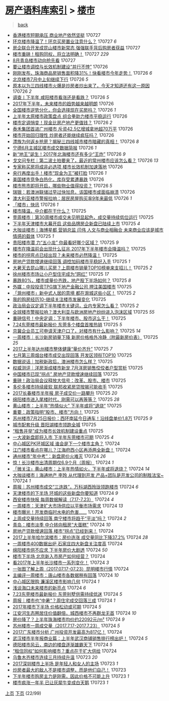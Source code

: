 [房产语料库索引](../../README.md)  > [楼市](楼市.md)
====
> [back](../README.md)

- [香港楼市短期承压 商业地产依然坚挺](http://jkwz.applinzi.com/ittc/6994890867431965712.html#%E9%A6%99%E6%B8%AF%E6%A5%BC%E5%B8%82%E7%9F%AD%E6%9C%9F%E6%89%BF%E5%8E%8B+%E5%95%86%E4%B8%9A%E5%9C%B0%E4%BA%A7%E4%BE%9D%E7%84%B6%E5%9D%9A%E6%8C%BA) 170727  
- [环京楼市降温了！环京买房置业注意什么？](http://jkwz.applinzi.com/ittc/6994869425319445520.html#%E7%8E%AF%E4%BA%AC%E6%A5%BC%E5%B8%82%E9%99%8D%E6%B8%A9%E4%BA%86%EF%BC%81%E7%8E%AF%E4%BA%AC%E4%B9%B0%E6%88%BF%E7%BD%AE%E4%B8%9A%E6%B3%A8%E6%84%8F%E4%BB%80%E4%B9%88%EF%BC%9F) 170727 *6* 
- [房企联合开发成昆山楼市新常态 强强联手背后购房者获益](http://jkwz.applinzi.com/ittc/6994869894062277649.html#%E6%88%BF%E4%BC%81%E8%81%94%E5%90%88%E5%BC%80%E5%8F%91%E6%88%90%E6%98%86%E5%B1%B1%E6%A5%BC%E5%B8%82%E6%96%B0%E5%B8%B8%E6%80%81+%E5%BC%BA%E5%BC%BA%E8%81%94%E6%89%8B%E8%83%8C%E5%90%8E%E8%B4%AD%E6%88%BF%E8%80%85%E8%8E%B7%E7%9B%8A) 170727  
- [楼市重磅！租购同权，将立法明确！](http://jkwz.applinzi.com/ittc/6994766858467935248.html#%E6%A5%BC%E5%B8%82%E9%87%8D%E7%A3%85%EF%BC%81%E7%A7%9F%E8%B4%AD%E5%90%8C%E6%9D%83%EF%BC%8C%E5%B0%86%E7%AB%8B%E6%B3%95%E6%98%8E%E7%A1%AE%EF%BC%81) 170727 *229* 
- [8月青岛楼市动向抢先看](http://jkwz.applinzi.com/ittc/6994761527796958225.html#8%E6%9C%88%E9%9D%92%E5%B2%9B%E6%A5%BC%E5%B8%82%E5%8A%A8%E5%90%91%E6%8A%A2%E5%85%88%E7%9C%8B) 170727  
- [要让楼市调控与长效机制建设“并行不悖”](http://jkwz.applinzi.com/ittc/6994742365422879761.html#%E8%A6%81%E8%AE%A9%E6%A5%BC%E5%B8%82%E8%B0%83%E6%8E%A7%E4%B8%8E%E9%95%BF%E6%95%88%E6%9C%BA%E5%88%B6%E5%BB%BA%E8%AE%BE%E2%80%9C%E5%B9%B6%E8%A1%8C%E4%B8%8D%E6%82%96%E2%80%9D) 170726  
- [刚刚发布，珠海商品房销售面积降31%！快看楼市今年走势！](http://jkwz.applinzi.com/ittc/6994670498880160785.html#%E5%88%9A%E5%88%9A%E5%8F%91%E5%B8%83%EF%BC%8C%E7%8F%A0%E6%B5%B7%E5%95%86%E5%93%81%E6%88%BF%E9%94%80%E5%94%AE%E9%9D%A2%E7%A7%AF%E9%99%8D31%25%EF%BC%81%E5%BF%AB%E7%9C%8B%E6%A5%BC%E5%B8%82%E4%BB%8A%E5%B9%B4%E8%B5%B0%E5%8A%BF%EF%BC%81) 170726 *6* 
- [北京楼市7月中上旬继续下行](http://jkwz.applinzi.com/ittc/6994662310227215377.html#%E5%8C%97%E4%BA%AC%E6%A5%BC%E5%B8%827%E6%9C%88%E4%B8%AD%E4%B8%8A%E6%97%AC%E7%BB%A7%E7%BB%AD%E4%B8%8B%E8%A1%8C) 170726 *5* 
- [原本以为三四线楼市火爆是炒房者炒出来了，今天才知道还有这一原因](http://jkwz.applinzi.com/ittc/6994656476596274192.html#%E5%8E%9F%E6%9C%AC%E4%BB%A5%E4%B8%BA%E4%B8%89%E5%9B%9B%E7%BA%BF%E6%A5%BC%E5%B8%82%E7%81%AB%E7%88%86%E6%98%AF%E7%82%92%E6%88%BF%E8%80%85%E7%82%92%E5%87%BA%E6%9D%A5%E4%BA%86%EF%BC%8C%E4%BB%8A%E5%A4%A9%E6%89%8D%E7%9F%A5%E9%81%93%E8%BF%98%E6%9C%89%E8%BF%99%E4%B8%80%E5%8E%9F%E5%9B%A0) 170726 *2* 
- [调查丨下半年 咸阳楼市看涨还是看跌？](http://jkwz.applinzi.com/ittc/6994650036011795473.html#%E8%B0%83%E6%9F%A5%E4%B8%A8%E4%B8%8B%E5%8D%8A%E5%B9%B4+%E5%92%B8%E9%98%B3%E6%A5%BC%E5%B8%82%E7%9C%8B%E6%B6%A8%E8%BF%98%E6%98%AF%E7%9C%8B%E8%B7%8C%EF%BC%9F) 170726 *5* 
- [2017年下半年，未来楼市的趋势越来越明朗](http://jkwz.applinzi.com/ittc/6994638142978917392.html#2017%E5%B9%B4%E4%B8%8B%E5%8D%8A%E5%B9%B4%EF%BC%8C%E6%9C%AA%E6%9D%A5%E6%A5%BC%E5%B8%82%E7%9A%84%E8%B6%8B%E5%8A%BF%E8%B6%8A%E6%9D%A5%E8%B6%8A%E6%98%8E%E6%9C%97) 170726  
- [全国楼市逆势分化，你会选择现在买房吗？](http://jkwz.applinzi.com/ittc/6994620100081353745.html#%E5%85%A8%E5%9B%BD%E6%A5%BC%E5%B8%82%E9%80%86%E5%8A%BF%E5%88%86%E5%8C%96%EF%BC%8C%E4%BD%A0%E4%BC%9A%E9%80%89%E6%8B%A9%E7%8E%B0%E5%9C%A8%E4%B9%B0%E6%88%BF%E5%90%97%EF%BC%9F) 170726 *1* 
- [上半年太原楼市政策盘点 组合拳助力楼市平稳运行](http://jkwz.applinzi.com/ittc/6994607826591548432.html#%E4%B8%8A%E5%8D%8A%E5%B9%B4%E5%A4%AA%E5%8E%9F%E6%A5%BC%E5%B8%82%E6%94%BF%E7%AD%96%E7%9B%98%E7%82%B9+%E7%BB%84%E5%90%88%E6%8B%B3%E5%8A%A9%E5%8A%9B%E6%A5%BC%E5%B8%82%E5%B9%B3%E7%A8%B3%E8%BF%90%E8%A1%8C) 170726  
- [楼市定调悄变！现金比房产地产更值钱？](http://jkwz.applinzi.com/ittc/6994593341994697744.html#%E6%A5%BC%E5%B8%82%E5%AE%9A%E8%B0%83%E6%82%84%E5%8F%98%EF%BC%81%E7%8E%B0%E9%87%91%E6%AF%94%E6%88%BF%E4%BA%A7%E5%9C%B0%E4%BA%A7%E6%9B%B4%E5%80%BC%E9%92%B1%EF%BC%9F) 170726 *2* 
- [泰禾集团首进广州楼市 斥资42.5亿增城拿地超70万平](http://jkwz.applinzi.com/ittc/6994576599763387408.html#%E6%B3%B0%E7%A6%BE%E9%9B%86%E5%9B%A2%E9%A6%96%E8%BF%9B%E5%B9%BF%E5%B7%9E%E6%A5%BC%E5%B8%82+%E6%96%A5%E8%B5%8442.5%E4%BA%BF%E5%A2%9E%E5%9F%8E%E6%8B%BF%E5%9C%B0%E8%B6%8570%E4%B8%87%E5%B9%B3) 170726  
- [楼市开始回归理性 炒房者还能继续疯狂吗？](http://jkwz.applinzi.com/ittc/6994576530066637841.html#%E6%A5%BC%E5%B8%82%E5%BC%80%E5%A7%8B%E5%9B%9E%E5%BD%92%E7%90%86%E6%80%A7+%E7%82%92%E6%88%BF%E8%80%85%E8%BF%98%E8%83%BD%E7%BB%A7%E7%BB%AD%E7%96%AF%E7%8B%82%E5%90%97%EF%BC%9F) 170726  
- [漂族为何返乡抢房？揭秘三四线城市楼市暗藏的真相！](http://jkwz.applinzi.com/ittc/6994565833383478289.html#%E6%BC%82%E6%97%8F%E4%B8%BA%E4%BD%95%E8%BF%94%E4%B9%A1%E6%8A%A2%E6%88%BF%EF%BC%9F%E6%8F%AD%E7%A7%98%E4%B8%89%E5%9B%9B%E7%BA%BF%E5%9F%8E%E5%B8%82%E6%A5%BC%E5%B8%82%E6%9A%97%E8%97%8F%E7%9A%84%E7%9C%9F%E7%9B%B8%EF%BC%81) 170726 *8* 
- [宁德6月主城区楼市成交数据简报](http://jkwz.applinzi.com/ittc/6994560277784560656.html#%E5%AE%81%E5%BE%B76%E6%9C%88%E4%B8%BB%E5%9F%8E%E5%8C%BA%E6%A5%BC%E5%B8%82%E6%88%90%E4%BA%A4%E6%95%B0%E6%8D%AE%E7%AE%80%E6%8A%A5) 170726 *1* 
- [新“地王”诞生！2017年北海楼市还有多少“王炸”](http://jkwz.applinzi.com/ittc/6994555269370348560.html#%E6%96%B0%E2%80%9C%E5%9C%B0%E7%8E%8B%E2%80%9D%E8%AF%9E%E7%94%9F%EF%BC%812017%E5%B9%B4%E5%8C%97%E6%B5%B7%E6%A5%BC%E5%B8%82%E8%BF%98%E6%9C%89%E5%A4%9A%E5%B0%91%E2%80%9C%E7%8E%8B%E7%82%B8%E2%80%9D) 170726 *9* 
- [戈文问专栏｜第二波土拍要来了，最近的常州楼市应该怎么看？](http://jkwz.applinzi.com/ittc/6994547878356583440.html#%E6%88%88%E6%96%87%E9%97%AE%E4%B8%93%E6%A0%8F%EF%BD%9C%E7%AC%AC%E4%BA%8C%E6%B3%A2%E5%9C%9F%E6%8B%8D%E8%A6%81%E6%9D%A5%E4%BA%86%EF%BC%8C%E6%9C%80%E8%BF%91%E7%9A%84%E5%B8%B8%E5%B7%9E%E6%A5%BC%E5%B8%82%E5%BA%94%E8%AF%A5%E6%80%8E%E4%B9%88%E7%9C%8B%EF%BC%9F) 170726 *13* 
- [专家称买房将成非必选项 楼市长效机制加速落地](http://jkwz.applinzi.com/ittc/6994544740081861648.html#%E4%B8%93%E5%AE%B6%E7%A7%B0%E4%B9%B0%E6%88%BF%E5%B0%86%E6%88%90%E9%9D%9E%E5%BF%85%E9%80%89%E9%A1%B9+%E6%A5%BC%E5%B8%82%E9%95%BF%E6%95%88%E6%9C%BA%E5%88%B6%E5%8A%A0%E9%80%9F%E8%90%BD%E5%9C%B0) 170726  
- [央行再度出手！楼市“现金为王”被打脸](http://jkwz.applinzi.com/ittc/6994540033938572304.html#%E5%A4%AE%E8%A1%8C%E5%86%8D%E5%BA%A6%E5%87%BA%E6%89%8B%EF%BC%81%E6%A5%BC%E5%B8%82%E2%80%9C%E7%8E%B0%E9%87%91%E4%B8%BA%E7%8E%8B%E2%80%9D%E8%A2%AB%E6%89%93%E8%84%B8) 170726 *1* 
- [美国楼市竞争白热化，库存受累遭暴跌](http://jkwz.applinzi.com/ittc/6994529799266370576.html#%E7%BE%8E%E5%9B%BD%E6%A5%BC%E5%B8%82%E7%AB%9E%E4%BA%89%E7%99%BD%E7%83%AD%E5%8C%96%EF%BC%8C%E5%BA%93%E5%AD%98%E5%8F%97%E7%B4%AF%E9%81%AD%E6%9A%B4%E8%B7%8C) 170726  
- [楼市熊市即将开启，哪些物业值得投资？](http://jkwz.applinzi.com/ittc/6994228224618660880.html#%E6%A5%BC%E5%B8%82%E7%86%8A%E5%B8%82%E5%8D%B3%E5%B0%86%E5%BC%80%E5%90%AF%EF%BC%8C%E5%93%AA%E4%BA%9B%E7%89%A9%E4%B8%9A%E5%80%BC%E5%BE%97%E6%8A%95%E8%B5%84%EF%BC%9F) 170726 *5* 
- [瑞银：若澳洲联储过早过快加息，该国楼市或面临崩溃](http://jkwz.applinzi.com/ittc/6994429435858912016.html#%E7%91%9E%E9%93%B6%EF%BC%9A%E8%8B%A5%E6%BE%B3%E6%B4%B2%E8%81%94%E5%82%A8%E8%BF%87%E6%97%A9%E8%BF%87%E5%BF%AB%E5%8A%A0%E6%81%AF%EF%BC%8C%E8%AF%A5%E5%9B%BD%E6%A5%BC%E5%B8%82%E6%88%96%E9%9D%A2%E4%B8%B4%E5%B4%A9%E6%BA%83) 170726  
- [澳大利亚楼市警报拉响：居民房屋购买率9年来最低](http://jkwz.applinzi.com/ittc/6994421759661835025.html#%E6%BE%B3%E5%A4%A7%E5%88%A9%E4%BA%9A%E6%A5%BC%E5%B8%82%E8%AD%A6%E6%8A%A5%E6%8B%89%E5%93%8D%EF%BC%9A%E5%B1%85%E6%B0%91%E6%88%BF%E5%B1%8B%E8%B4%AD%E4%B9%B0%E7%8E%879%E5%B9%B4%E6%9D%A5%E6%9C%80%E4%BD%8E) 170726 *1* 
- [「楼市」快讯](http://jkwz.applinzi.com/ittc/6994418147028108048.html#%E3%80%8C%E6%A5%BC%E5%B8%82%E3%80%8D%E5%BF%AB%E8%AE%AF) 170726 *1* 
- [楼市降温，中介都在干什么？](http://jkwz.applinzi.com/ittc/6994350887148192784.html#%E6%A5%BC%E5%B8%82%E9%99%8D%E6%B8%A9%EF%BC%8C%E4%B8%AD%E4%BB%8B%E9%83%BD%E5%9C%A8%E5%B9%B2%E4%BB%80%E4%B9%88%EF%BC%9F) 170725  
- [壹周楼市｜第30周楼市成交未见明显起色，成交量持续低位运行](http://jkwz.applinzi.com/ittc/6994329115564704785.html#%E5%A3%B9%E5%91%A8%E6%A5%BC%E5%B8%82%EF%BD%9C%E7%AC%AC30%E5%91%A8%E6%A5%BC%E5%B8%82%E6%88%90%E4%BA%A4%E6%9C%AA%E8%A7%81%E6%98%8E%E6%98%BE%E8%B5%B7%E8%89%B2%EF%BC%8C%E6%88%90%E4%BA%A4%E9%87%8F%E6%8C%81%E7%BB%AD%E4%BD%8E%E4%BD%8D%E8%BF%90%E8%A1%8C) 170725  
- [下半年天津楼市大幕开启 这些品牌房企新盘已陆续上市](http://jkwz.applinzi.com/ittc/6994308557544358929.html#%E4%B8%8B%E5%8D%8A%E5%B9%B4%E5%A4%A9%E6%B4%A5%E6%A5%BC%E5%B8%82%E5%A4%A7%E5%B9%95%E5%BC%80%E5%90%AF+%E8%BF%99%E4%BA%9B%E5%93%81%E7%89%8C%E6%88%BF%E4%BC%81%E6%96%B0%E7%9B%98%E5%B7%B2%E9%99%86%E7%BB%AD%E4%B8%8A%E5%B8%82) 170725 *4* 
- [大咖谈楼市丨海博星都 营销总监 闫伟 人文与商业相融合 未来商业应该是城市情感的载体](http://jkwz.applinzi.com/ittc/6994299929936528400.html#%E5%A4%A7%E5%92%96%E8%B0%88%E6%A5%BC%E5%B8%82%E4%B8%A8%E6%B5%B7%E5%8D%9A%E6%98%9F%E9%83%BD+%E8%90%A5%E9%94%80%E6%80%BB%E7%9B%91+%E9%97%AB%E4%BC%9F+%E4%BA%BA%E6%96%87%E4%B8%8E%E5%95%86%E4%B8%9A%E7%9B%B8%E8%9E%8D%E5%90%88+%E6%9C%AA%E6%9D%A5%E5%95%86%E4%B8%9A%E5%BA%94%E8%AF%A5%E6%98%AF%E5%9F%8E%E5%B8%82%E6%83%85%E6%84%9F%E7%9A%84%E8%BD%BD%E4%BD%93) 170725 *1* 
- [贵阳楼市潜 力“五小龙” 你最看好哪个区域？](http://jkwz.applinzi.com/ittc/6994296276102153233.html#%E8%B4%B5%E9%98%B3%E6%A5%BC%E5%B8%82%E6%BD%9C+%E5%8A%9B%E2%80%9C%E4%BA%94%E5%B0%8F%E9%BE%99%E2%80%9D+%E4%BD%A0%E6%9C%80%E7%9C%8B%E5%A5%BD%E5%93%AA%E4%B8%AA%E5%8C%BA%E5%9F%9F%EF%BC%9F) 170725 *9* 
- [楼市在降温前会出现什么征兆 2017年下半年楼市会降温吗？](http://jkwz.applinzi.com/ittc/6994295277425787920.html#%E6%A5%BC%E5%B8%82%E5%9C%A8%E9%99%8D%E6%B8%A9%E5%89%8D%E4%BC%9A%E5%87%BA%E7%8E%B0%E4%BB%80%E4%B9%88%E5%BE%81%E5%85%86+2017%E5%B9%B4%E4%B8%8B%E5%8D%8A%E5%B9%B4%E6%A5%BC%E5%B8%82%E4%BC%9A%E9%99%8D%E6%B8%A9%E5%90%97%EF%BC%9F) 170725  
- [楼市的拐弯点已经出现？未来楼市必然降温！](http://jkwz.applinzi.com/ittc/6994294994037638160.html#%E6%A5%BC%E5%B8%82%E7%9A%84%E6%8B%90%E5%BC%AF%E7%82%B9%E5%B7%B2%E7%BB%8F%E5%87%BA%E7%8E%B0%EF%BC%9F%E6%9C%AA%E6%9D%A5%E6%A5%BC%E5%B8%82%E5%BF%85%E7%84%B6%E9%99%8D%E6%B8%A9%EF%BC%81) 170725  
- [房地产贷款增速继续回落 调控加码楼市平稳好入手](http://jkwz.applinzi.com/ittc/6994286216818983952.html#%E6%88%BF%E5%9C%B0%E4%BA%A7%E8%B4%B7%E6%AC%BE%E5%A2%9E%E9%80%9F%E7%BB%A7%E7%BB%AD%E5%9B%9E%E8%90%BD+%E8%B0%83%E6%8E%A7%E5%8A%A0%E7%A0%81%E6%A5%BC%E5%B8%82%E5%B9%B3%E7%A8%B3%E5%A5%BD%E5%85%A5%E6%89%8B) 170725 *1* 
- [大暑天去昆山哪儿买房？上周楼市销量TOP10榜单来支招儿！](http://jkwz.applinzi.com/ittc/6994267571652920336.html#%E5%A4%A7%E6%9A%91%E5%A4%A9%E5%8E%BB%E6%98%86%E5%B1%B1%E5%93%AA%E5%84%BF%E4%B9%B0%E6%88%BF%EF%BC%9F%E4%B8%8A%E5%91%A8%E6%A5%BC%E5%B8%82%E9%94%80%E9%87%8FTOP10%E6%A6%9C%E5%8D%95%E6%9D%A5%E6%94%AF%E6%8B%9B%E5%84%BF%EF%BC%81) 170725 *2* 
- [徐州楼市市场让小户型住宅成为“网红”](http://jkwz.applinzi.com/ittc/6994249093759894545.html#%E5%BE%90%E5%B7%9E%E6%A5%BC%E5%B8%82%E5%B8%82%E5%9C%BA%E8%AE%A9%E5%B0%8F%E6%88%B7%E5%9E%8B%E4%BD%8F%E5%AE%85%E6%88%90%E4%B8%BA%E2%80%9C%E7%BD%91%E7%BA%A2%E2%80%9D) 170725 *17* 
- [暴跌80%，楼市或量价齐跌，地产股下半场如何？](http://jkwz.applinzi.com/ittc/6994239401063089168.html#%E6%9A%B4%E8%B7%8C80%25%EF%BC%8C%E6%A5%BC%E5%B8%82%E6%88%96%E9%87%8F%E4%BB%B7%E9%BD%90%E8%B7%8C%EF%BC%8C%E5%9C%B0%E4%BA%A7%E8%82%A1%E4%B8%8B%E5%8D%8A%E5%9C%BA%E5%A6%82%E4%BD%95%EF%BC%9F) 170725 *8* 
- [外媒：中投投资TPG旗下地产金融公司 押注美国楼市](http://jkwz.applinzi.com/ittc/6994236882018632721.html#%E5%A4%96%E5%AA%92%EF%BC%9A%E4%B8%AD%E6%8A%95%E6%8A%95%E8%B5%84TPG%E6%97%97%E4%B8%8B%E5%9C%B0%E4%BA%A7%E9%87%91%E8%9E%8D%E5%85%AC%E5%8F%B8+%E6%8A%BC%E6%B3%A8%E7%BE%8E%E5%9B%BD%E6%A5%BC%E5%B8%82) 170725  
- [「滁州楼市」新中式人居的意境 都在滁城这些小区！](http://jkwz.applinzi.com/ittc/6994234791770457104.html#%E3%80%8C%E6%BB%81%E5%B7%9E%E6%A5%BC%E5%B8%82%E3%80%8D%E6%96%B0%E4%B8%AD%E5%BC%8F%E4%BA%BA%E5%B1%85%E7%9A%84%E6%84%8F%E5%A2%83+%E9%83%BD%E5%9C%A8%E6%BB%81%E5%9F%8E%E8%BF%99%E4%BA%9B%E5%B0%8F%E5%8C%BA%EF%BC%81) 170725 *2* 
- [我的购房经历10-继续关注楼市发展变化](http://jkwz.applinzi.com/ittc/6994223296252740624.html#%E6%88%91%E7%9A%84%E8%B4%AD%E6%88%BF%E7%BB%8F%E5%8E%8610-%E7%BB%A7%E7%BB%AD%E5%85%B3%E6%B3%A8%E6%A5%BC%E5%B8%82%E5%8F%91%E5%B1%95%E5%8F%98%E5%8C%96) 170725  
- [政治局会议定调下半年楼市关键词，业内专家怎么看？](http://jkwz.applinzi.com/ittc/6994220670358389776.html#%E6%94%BF%E6%B2%BB%E5%B1%80%E4%BC%9A%E8%AE%AE%E5%AE%9A%E8%B0%83%E4%B8%8B%E5%8D%8A%E5%B9%B4%E6%A5%BC%E5%B8%82%E5%85%B3%E9%94%AE%E8%AF%8D%EF%BC%8C%E4%B8%9A%E5%86%85%E4%B8%93%E5%AE%B6%E6%80%8E%E4%B9%88%E7%9C%8B%EF%BC%9F) 170725 *2* 
- [全球楼市警报拉响？澳大利亚与欧洲房地产纷纷进入泡沫区域](http://jkwz.applinzi.com/ittc/6994216457037415441.html#%E5%85%A8%E7%90%83%E6%A5%BC%E5%B8%82%E8%AD%A6%E6%8A%A5%E6%8B%89%E5%93%8D%EF%BC%9F%E6%BE%B3%E5%A4%A7%E5%88%A9%E4%BA%9A%E4%B8%8E%E6%AC%A7%E6%B4%B2%E6%88%BF%E5%9C%B0%E4%BA%A7%E7%BA%B7%E7%BA%B7%E8%BF%9B%E5%85%A5%E6%B3%A1%E6%B2%AB%E5%8C%BA%E5%9F%9F) 170725 *55* 
- [重磅信号！中央定调：下半年楼市、股市这么干！](http://jkwz.applinzi.com/ittc/6994216172843959313.html#%E9%87%8D%E7%A3%85%E4%BF%A1%E5%8F%B7%EF%BC%81%E4%B8%AD%E5%A4%AE%E5%AE%9A%E8%B0%83%EF%BC%9A%E4%B8%8B%E5%8D%8A%E5%B9%B4%E6%A5%BC%E5%B8%82%E3%80%81%E8%82%A1%E5%B8%82%E8%BF%99%E4%B9%88%E5%B9%B2%EF%BC%81) 170725  
- [7.24东莞楼市最新报价 东莞多个楼盘首推热销](http://jkwz.applinzi.com/ittc/6994198224280486929.html#7.24%E4%B8%9C%E8%8E%9E%E6%A5%BC%E5%B8%82%E6%9C%80%E6%96%B0%E6%8A%A5%E4%BB%B7+%E4%B8%9C%E8%8E%9E%E5%A4%9A%E4%B8%AA%E6%A5%BC%E7%9B%98%E9%A6%96%E6%8E%A8%E7%83%AD%E9%94%80) 170725 *5* 
- [京冀企业员工可申请天津户口了，对楼市有什么影响？](http://jkwz.applinzi.com/ittc/6994191580884632592.html#%E4%BA%AC%E5%86%80%E4%BC%81%E4%B8%9A%E5%91%98%E5%B7%A5%E5%8F%AF%E7%94%B3%E8%AF%B7%E5%A4%A9%E6%B4%A5%E6%88%B7%E5%8F%A3%E4%BA%86%EF%BC%8C%E5%AF%B9%E6%A5%BC%E5%B8%82%E6%9C%89%E4%BB%80%E4%B9%88%E5%BD%B1%E5%93%8D%EF%BC%9F) 170725 *14* 
- [一周楼市｜长沙新房销量下降 新房价格格外冷静（附最新房价表）](http://jkwz.applinzi.com/ittc/6994191149731152913.html#%E4%B8%80%E5%91%A8%E6%A5%BC%E5%B8%82%EF%BD%9C%E9%95%BF%E6%B2%99%E6%96%B0%E6%88%BF%E9%94%80%E9%87%8F%E4%B8%8B%E9%99%8D+%E6%96%B0%E6%88%BF%E4%BB%B7%E6%A0%BC%E6%A0%BC%E5%A4%96%E5%86%B7%E9%9D%99%EF%BC%88%E9%99%84%E6%9C%80%E6%96%B0%E6%88%BF%E4%BB%B7%E8%A1%A8%EF%BC%89) 170725 *25* 
- [2017上半年达州楼市整体健康“量价齐升”](http://jkwz.applinzi.com/ittc/6994187688318862353.html#2017%E4%B8%8A%E5%8D%8A%E5%B9%B4%E8%BE%BE%E5%B7%9E%E6%A5%BC%E5%B8%82%E6%95%B4%E4%BD%93%E5%81%A5%E5%BA%B7%E2%80%9C%E9%87%8F%E4%BB%B7%E9%BD%90%E5%8D%87%E2%80%9D) 170725 *7* 
- [七月第三周烟台楼市成交出现回落 开发区领衔TOP10](http://jkwz.applinzi.com/ittc/6994186547149407248.html#%E4%B8%83%E6%9C%88%E7%AC%AC%E4%B8%89%E5%91%A8%E7%83%9F%E5%8F%B0%E6%A5%BC%E5%B8%82%E6%88%90%E4%BA%A4%E5%87%BA%E7%8E%B0%E5%9B%9E%E8%90%BD+%E5%BC%80%E5%8F%91%E5%8C%BA%E9%A2%86%E8%A1%94TOP10) 170725  
- [数据说话｜加税新政后，澳洲楼市怎么样？](http://jkwz.applinzi.com/ittc/6994183109464294416.html#%E6%95%B0%E6%8D%AE%E8%AF%B4%E8%AF%9D%EF%BD%9C%E5%8A%A0%E7%A8%8E%E6%96%B0%E6%94%BF%E5%90%8E%EF%BC%8C%E6%BE%B3%E6%B4%B2%E6%A5%BC%E5%B8%82%E6%80%8E%E4%B9%88%E6%A0%B7%EF%BC%9F) 170725  
- [权威测评｜洋房渐成楼市新宠 7月洋房销售佼佼者户型赏析](http://jkwz.applinzi.com/ittc/6994175697667752976.html#%E6%9D%83%E5%A8%81%E6%B5%8B%E8%AF%84%EF%BD%9C%E6%B4%8B%E6%88%BF%E6%B8%90%E6%88%90%E6%A5%BC%E5%B8%82%E6%96%B0%E5%AE%A0+7%E6%9C%88%E6%B4%8B%E6%88%BF%E9%94%80%E5%94%AE%E4%BD%BC%E4%BD%BC%E8%80%85%E6%88%B7%E5%9E%8B%E8%B5%8F%E6%9E%90) 170725  
- [中国楼市已现“拐点” 房地产贷款增速继续回落](http://jkwz.applinzi.com/ittc/6994175637261386768.html#%E4%B8%AD%E5%9B%BD%E6%A5%BC%E5%B8%82%E5%B7%B2%E7%8E%B0%E2%80%9C%E6%8B%90%E7%82%B9%E2%80%9D+%E6%88%BF%E5%9C%B0%E4%BA%A7%E8%B4%B7%E6%AC%BE%E5%A2%9E%E9%80%9F%E7%BB%A7%E7%BB%AD%E5%9B%9E%E8%90%BD) 170725  
- [重磅！政治局会议释放大信号：改革、股市、楼市](http://jkwz.applinzi.com/ittc/6994171356751856657.html#%E9%87%8D%E7%A3%85%EF%BC%81%E6%94%BF%E6%B2%BB%E5%B1%80%E4%BC%9A%E8%AE%AE%E9%87%8A%E6%94%BE%E5%A4%A7%E4%BF%A1%E5%8F%B7%EF%BC%9A%E6%94%B9%E9%9D%A9%E3%80%81%E8%82%A1%E5%B8%82%E3%80%81%E6%A5%BC%E5%B8%82) 170725  
- [多伦多楼市持续疲软 联邦收紧房贷按揭可能收手](http://jkwz.applinzi.com/ittc/6994169858819097617.html#%E5%A4%9A%E4%BC%A6%E5%A4%9A%E6%A5%BC%E5%B8%82%E6%8C%81%E7%BB%AD%E7%96%B2%E8%BD%AF+%E8%81%94%E9%82%A6%E6%94%B6%E7%B4%A7%E6%88%BF%E8%B4%B7%E6%8C%89%E6%8F%AD%E5%8F%AF%E8%83%BD%E6%94%B6%E6%89%8B) 170725  
- [2017长春楼市半年报 房子成交价一路攀升](http://jkwz.applinzi.com/ittc/6994168058300859409.html#2017%E9%95%BF%E6%98%A5%E6%A5%BC%E5%B8%82%E5%8D%8A%E5%B9%B4%E6%8A%A5+%E6%88%BF%E5%AD%90%E6%88%90%E4%BA%A4%E4%BB%B7%E4%B8%80%E8%B7%AF%E6%94%80%E5%8D%87) 170725 *20* 
- [绵阳楼市进入尾楼时代，刚需可以再等等？](http://jkwz.applinzi.com/ittc/6994160456808530961.html#%E7%BB%B5%E9%98%B3%E6%A5%BC%E5%B8%82%E8%BF%9B%E5%85%A5%E5%B0%BE%E6%A5%BC%E6%97%B6%E4%BB%A3%EF%BC%8C%E5%88%9A%E9%9C%80%E5%8F%AF%E4%BB%A5%E5%86%8D%E7%AD%89%E7%AD%89%EF%BC%9F) 170725 *28* 
- [黄山楼市：上半年“热情似火” 下半年或将“退烧”](http://jkwz.applinzi.com/ittc/6994157452583765008.html#%E9%BB%84%E5%B1%B1%E6%A5%BC%E5%B8%82%EF%BC%9A%E4%B8%8A%E5%8D%8A%E5%B9%B4%E2%80%9C%E7%83%AD%E6%83%85%E4%BC%BC%E7%81%AB%E2%80%9D+%E4%B8%8B%E5%8D%8A%E5%B9%B4%E6%88%96%E5%B0%86%E2%80%9C%E9%80%80%E7%83%A7%E2%80%9D) 170725  
- [重要：政策指明“股市、楼市”方向！](http://jkwz.applinzi.com/ittc/6994151105322550289.html#%E9%87%8D%E8%A6%81%EF%BC%9A%E6%94%BF%E7%AD%96%E6%8C%87%E6%98%8E%E2%80%9C%E8%82%A1%E5%B8%82%E3%80%81%E6%A5%BC%E5%B8%82%E2%80%9D%E6%96%B9%E5%90%91%EF%BC%81) 170725  
- [苏州楼市7月25日报价：西环南延今日通车！沿线盘单价1.8万](http://jkwz.applinzi.com/ittc/6994127374558692368.html#%E8%8B%8F%E5%B7%9E%E6%A5%BC%E5%B8%827%E6%9C%8825%E6%97%A5%E6%8A%A5%E4%BB%B7%EF%BC%9A%E8%A5%BF%E7%8E%AF%E5%8D%97%E5%BB%B6%E4%BB%8A%E6%97%A5%E9%80%9A%E8%BD%A6%EF%BC%81%E6%B2%BF%E7%BA%BF%E7%9B%98%E5%8D%95%E4%BB%B71.8%E4%B8%87) 170725 *9* 
- [城市配套升级 晋阳湖楼市领跑全城](http://jkwz.applinzi.com/ittc/6994113503177475089.html#%E5%9F%8E%E5%B8%82%E9%85%8D%E5%A5%97%E5%8D%87%E7%BA%A7+%E6%99%8B%E9%98%B3%E6%B9%96%E6%A5%BC%E5%B8%82%E9%A2%86%E8%B7%91%E5%85%A8%E5%9F%8E) 170725  
- [“租售并举”成为楼市长效机制建设重点](http://jkwz.applinzi.com/ittc/6994068067699917840.html#%E2%80%9C%E7%A7%9F%E5%94%AE%E5%B9%B6%E4%B8%BE%E2%80%9D%E6%88%90%E4%B8%BA%E6%A5%BC%E5%B8%82%E9%95%BF%E6%95%88%E6%9C%BA%E5%88%B6%E5%BB%BA%E8%AE%BE%E9%87%8D%E7%82%B9) 170725  
- [一大波新盘即将入市 下半年东莞楼市可期](http://jkwz.applinzi.com/ittc/6994019432920515601.html#%E4%B8%80%E5%A4%A7%E6%B3%A2%E6%96%B0%E7%9B%98%E5%8D%B3%E5%B0%86%E5%85%A5%E5%B8%82+%E4%B8%8B%E5%8D%8A%E5%B9%B4%E4%B8%9C%E8%8E%9E%E6%A5%BC%E5%B8%82%E5%8F%AF%E6%9C%9F) 170725 *4* 
- [中心城区PK环城区域 谁会是下一个楼市主角？](http://jkwz.applinzi.com/ittc/6993966044522480657.html#%E4%B8%AD%E5%BF%83%E5%9F%8E%E5%8C%BAPK%E7%8E%AF%E5%9F%8E%E5%8C%BA%E5%9F%9F+%E8%B0%81%E4%BC%9A%E6%98%AF%E4%B8%8B%E4%B8%80%E4%B8%AA%E6%A5%BC%E5%B8%82%E4%B8%BB%E8%A7%92%EF%BC%9F) 170724  
- [江门楼市看点在哪儿？江海府西小区再添两全新盘！](http://jkwz.applinzi.com/ittc/6993957440339837969.html#%E6%B1%9F%E9%97%A8%E6%A5%BC%E5%B8%82%E7%9C%8B%E7%82%B9%E5%9C%A8%E5%93%AA%E5%84%BF%EF%BC%9F%E6%B1%9F%E6%B5%B7%E5%BA%9C%E8%A5%BF%E5%B0%8F%E5%8C%BA%E5%86%8D%E6%B7%BB%E4%B8%A4%E5%85%A8%E6%96%B0%E7%9B%98%EF%BC%81) 170724  
- [通州楼市“年中考”：新盘房价火难灭](http://jkwz.applinzi.com/ittc/6993950697262154768.html#%E9%80%9A%E5%B7%9E%E6%A5%BC%E5%B8%82%E2%80%9C%E5%B9%B4%E4%B8%AD%E8%80%83%E2%80%9D%EF%BC%9A%E6%96%B0%E7%9B%98%E6%88%BF%E4%BB%B7%E7%81%AB%E9%9A%BE%E7%81%AD) 170724 *26* 
- [惊！长沙楼市出清周期仅6.9个月（周报）](http://jkwz.applinzi.com/ittc/6993949842714657808.html#%E6%83%8A%EF%BC%81%E9%95%BF%E6%B2%99%E6%A5%BC%E5%B8%82%E5%87%BA%E6%B8%85%E5%91%A8%E6%9C%9F%E4%BB%856.9%E4%B8%AA%E6%9C%88%EF%BC%88%E5%91%A8%E6%8A%A5%EF%BC%89) 170724 *1* 
- [「微关注」黄山楼市：上半年热情如火，下半年或将退烧？](http://jkwz.applinzi.com/ittc/6993948526235894801.html#%E3%80%8C%E5%BE%AE%E5%85%B3%E6%B3%A8%E3%80%8D%E9%BB%84%E5%B1%B1%E6%A5%BC%E5%B8%82%EF%BC%9A%E4%B8%8A%E5%8D%8A%E5%B9%B4%E7%83%AD%E6%83%85%E5%A6%82%E7%81%AB%EF%BC%8C%E4%B8%8B%E5%8D%8A%E5%B9%B4%E6%88%96%E5%B0%86%E9%80%80%E7%83%A7%EF%BC%9F) 170724 *14* 
- [大咖谈楼市丨海通地产 李玲 从代理到开发 产品+团队是开发公司的制胜法宝~](http://jkwz.applinzi.com/ittc/6993937676993315856.html#%E5%A4%A7%E5%92%96%E8%B0%88%E6%A5%BC%E5%B8%82%E4%B8%A8%E6%B5%B7%E9%80%9A%E5%9C%B0%E4%BA%A7+%E6%9D%8E%E7%8E%B2+%E4%BB%8E%E4%BB%A3%E7%90%86%E5%88%B0%E5%BC%80%E5%8F%91+%E4%BA%A7%E5%93%81%2B%E5%9B%A2%E9%98%9F%E6%98%AF%E5%BC%80%E5%8F%91%E5%85%AC%E5%8F%B8%E7%9A%84%E5%88%B6%E8%83%9C%E6%B3%95%E5%AE%9D%7E) 170724 *1* 
- [周报｜苏州楼市成交“三连跌”，万科湖西玲珑领跑楼市](http://jkwz.applinzi.com/ittc/6993925048086561809.html#%E5%91%A8%E6%8A%A5%EF%BD%9C%E8%8B%8F%E5%B7%9E%E6%A5%BC%E5%B8%82%E6%88%90%E4%BA%A4%E2%80%9C%E4%B8%89%E8%BF%9E%E8%B7%8C%E2%80%9D%EF%BC%8C%E4%B8%87%E7%A7%91%E6%B9%96%E8%A5%BF%E7%8E%B2%E7%8F%91%E9%A2%86%E8%B7%91%E6%A5%BC%E5%B8%82) 170724 *6* 
- [天津楼市的下半场 环城的这些新盘你要知道](http://jkwz.applinzi.com/ittc/6993919139713123345.html#%E5%A4%A9%E6%B4%A5%E6%A5%BC%E5%B8%82%E7%9A%84%E4%B8%8B%E5%8D%8A%E5%9C%BA+%E7%8E%AF%E5%9F%8E%E7%9A%84%E8%BF%99%E4%BA%9B%E6%96%B0%E7%9B%98%E4%BD%A0%E8%A6%81%E7%9F%A5%E9%81%93) 170724 *9* 
- [西安楼市快报 每周数据解读（7.17-7.23）](http://jkwz.applinzi.com/ittc/6993918397359064081.html#%E8%A5%BF%E5%AE%89%E6%A5%BC%E5%B8%82%E5%BF%AB%E6%8A%A5+%E6%AF%8F%E5%91%A8%E6%95%B0%E6%8D%AE%E8%A7%A3%E8%AF%BB%EF%BC%887.17-7.23%EF%BC%89) 170724 *4* 
- [一周楼市：天津扩大市场供应以平衡市场需求](http://jkwz.applinzi.com/ittc/6993912489094677521.html#%E4%B8%80%E5%91%A8%E6%A5%BC%E5%B8%82%EF%BC%9A%E5%A4%A9%E6%B4%A5%E6%89%A9%E5%A4%A7%E5%B8%82%E5%9C%BA%E4%BE%9B%E5%BA%94%E4%BB%A5%E5%B9%B3%E8%A1%A1%E5%B8%82%E5%9C%BA%E9%9C%80%E6%B1%82) 170724 *13* 
- [楼市曝光！开发商临时水电的危害……](http://jkwz.applinzi.com/ittc/6993909839959688209.html#%E6%A5%BC%E5%B8%82%E6%9B%9D%E5%85%89%EF%BC%81%E5%BC%80%E5%8F%91%E5%95%86%E4%B8%B4%E6%97%B6%E6%B0%B4%E7%94%B5%E7%9A%84%E5%8D%B1%E5%AE%B3%E2%80%A6%E2%80%A6) 170724  
- [上周成交量持续回落 南宁楼市将趋于“平淡”吗？](http://jkwz.applinzi.com/ittc/6993909887829279761.html#%E4%B8%8A%E5%91%A8%E6%88%90%E4%BA%A4%E9%87%8F%E6%8C%81%E7%BB%AD%E5%9B%9E%E8%90%BD+%E5%8D%97%E5%AE%81%E6%A5%BC%E5%B8%82%E5%B0%86%E8%B6%8B%E4%BA%8E%E2%80%9C%E5%B9%B3%E6%B7%A1%E2%80%9D%E5%90%97%EF%BC%9F) 170724 *2* 
- [青岛：楼市淡季 中介转向租房“大蛋糕”](http://jkwz.applinzi.com/ittc/6993907846155338768.html#%E9%9D%92%E5%B2%9B%EF%BC%9A%E6%A5%BC%E5%B8%82%E6%B7%A1%E5%AD%A3+%E4%B8%AD%E4%BB%8B%E8%BD%AC%E5%90%91%E7%A7%9F%E6%88%BF%E2%80%9C%E5%A4%A7%E8%9B%8B%E7%B3%95%E2%80%9D) 170724 *10* 
- [房地产贷款增速回落 楼市“拐点”已经到来！](http://jkwz.applinzi.com/ittc/6993906046454989840.html#%E6%88%BF%E5%9C%B0%E4%BA%A7%E8%B4%B7%E6%AC%BE%E5%A2%9E%E9%80%9F%E5%9B%9E%E8%90%BD+%E6%A5%BC%E5%B8%82%E2%80%9C%E6%8B%90%E7%82%B9%E2%80%9D%E5%B7%B2%E7%BB%8F%E5%88%B0%E6%9D%A5%EF%BC%81) 170724  
- [2017上半年哈尔滨楼市：房价连涨 成交量同比下降37.2%](http://jkwz.applinzi.com/ittc/6993889409920140304.html#2017%E4%B8%8A%E5%8D%8A%E5%B9%B4%E5%93%88%E5%B0%94%E6%BB%A8%E6%A5%BC%E5%B8%82%EF%BC%9A%E6%88%BF%E4%BB%B7%E8%BF%9E%E6%B6%A8+%E6%88%90%E4%BA%A4%E9%87%8F%E5%90%8C%E6%AF%94%E4%B8%8B%E9%99%8D37.2%25) 170724 *28* 
- [一周楼市400数据出炉 石家庄四大新盘关注度高](http://jkwz.applinzi.com/ittc/6993881582518420497.html#%E4%B8%80%E5%91%A8%E6%A5%BC%E5%B8%82400%E6%95%B0%E6%8D%AE%E5%87%BA%E7%82%89+%E7%9F%B3%E5%AE%B6%E5%BA%84%E5%9B%9B%E5%A4%A7%E6%96%B0%E7%9B%98%E5%85%B3%E6%B3%A8%E5%BA%A6%E9%AB%98) 170724  
- [绵阳楼市供不应求 下半年房价大剧透](http://jkwz.applinzi.com/ittc/6993880430724776976.html#%E7%BB%B5%E9%98%B3%E6%A5%BC%E5%B8%82%E4%BE%9B%E4%B8%8D%E5%BA%94%E6%B1%82+%E4%B8%8B%E5%8D%8A%E5%B9%B4%E6%88%BF%E4%BB%B7%E5%A4%A7%E5%89%A7%E9%80%8F) 170724 *50* 
- [楼市下半场 北京新入市房产如何经营？](http://jkwz.applinzi.com/ittc/6993877877651932176.html#%E6%A5%BC%E5%B8%82%E4%B8%8B%E5%8D%8A%E5%9C%BA+%E5%8C%97%E4%BA%AC%E6%96%B0%E5%85%A5%E5%B8%82%E6%88%BF%E4%BA%A7%E5%A6%82%E4%BD%95%E7%BB%8F%E8%90%A5%EF%BC%9F) 170724  
- [看2017年上半年长沙楼市一系列变化！](http://jkwz.applinzi.com/ittc/6993868838524158993.html#%E7%9C%8B2017%E5%B9%B4%E4%B8%8A%E5%8D%8A%E5%B9%B4%E9%95%BF%E6%B2%99%E6%A5%BC%E5%B8%82%E4%B8%80%E7%B3%BB%E5%88%97%E5%8F%98%E5%8C%96%EF%BC%81) 170724 *3* 
- [一张图了解上周（2017.07.17-07.23）昆明楼市行情](http://jkwz.applinzi.com/ittc/6993868822690661393.html#%E4%B8%80%E5%BC%A0%E5%9B%BE%E4%BA%86%E8%A7%A3%E4%B8%8A%E5%91%A8%EF%BC%882017.07.17-07.23%EF%BC%89%E6%98%86%E6%98%8E%E6%A5%BC%E5%B8%82%E8%A1%8C%E6%83%85) 170724  
- [主编评一周楼市：唐山楼市各数据稍有回落](http://jkwz.applinzi.com/ittc/6993860069094327313.html#%E4%B8%BB%E7%BC%96%E8%AF%84%E4%B8%80%E5%91%A8%E6%A5%BC%E5%B8%82%EF%BC%9A%E5%94%90%E5%B1%B1%E6%A5%BC%E5%B8%82%E5%90%84%E6%95%B0%E6%8D%AE%E7%A8%8D%E6%9C%89%E5%9B%9E%E8%90%BD) 170724 *10* 
- [中心城区限购 濂溪区楼市影响几何](http://jkwz.applinzi.com/ittc/6993847665329439760.html#%E4%B8%AD%E5%BF%83%E5%9F%8E%E5%8C%BA%E9%99%90%E8%B4%AD+%E6%BF%82%E6%BA%AA%E5%8C%BA%E6%A5%BC%E5%B8%82%E5%BD%B1%E5%93%8D%E5%87%A0%E4%BD%95) 170724 *1* 
- [浅谈海口未来楼市的新亮点](http://jkwz.applinzi.com/ittc/6993830416883385361.html#%E6%B5%85%E8%B0%88%E6%B5%B7%E5%8F%A3%E6%9C%AA%E6%9D%A5%E6%A5%BC%E5%B8%82%E7%9A%84%E6%96%B0%E4%BA%AE%E7%82%B9) 170724 *6* 
- [7.23东莞楼市最新报价 东莞别墅供需持续低迷](http://jkwz.applinzi.com/ittc/6993819857622402064.html#7.23%E4%B8%9C%E8%8E%9E%E6%A5%BC%E5%B8%82%E6%9C%80%E6%96%B0%E6%8A%A5%E4%BB%B7+%E4%B8%9C%E8%8E%9E%E5%88%AB%E5%A2%85%E4%BE%9B%E9%9C%80%E6%8C%81%E7%BB%AD%E4%BD%8E%E8%BF%B7) 170724 *5* 
- [周报｜楼市也“中暑“？周住宅成交回落三成](http://jkwz.applinzi.com/ittc/6993814894628307984.html#%E5%91%A8%E6%8A%A5%EF%BD%9C%E6%A5%BC%E5%B8%82%E4%B9%9F%E2%80%9C%E4%B8%AD%E6%9A%91%E2%80%9C%EF%BC%9F%E5%91%A8%E4%BD%8F%E5%AE%85%E6%88%90%E4%BA%A4%E5%9B%9E%E8%90%BD%E4%B8%89%E6%88%90) 170724 *1* 
- [2017年楼市下半场 价格松动或可期](http://jkwz.applinzi.com/ittc/6993803519038325776.html#2017%E5%B9%B4%E6%A5%BC%E5%B8%82%E4%B8%8B%E5%8D%8A%E5%9C%BA+%E4%BB%B7%E6%A0%BC%E6%9D%BE%E5%8A%A8%E6%88%96%E5%8F%AF%E6%9C%9F) 170724 *5* 
- [江安河生态圈居住价值翻倍，城西楼市不再群龙无首](http://jkwz.applinzi.com/ittc/6993800498753569808.html#%E6%B1%9F%E5%AE%89%E6%B2%B3%E7%94%9F%E6%80%81%E5%9C%88%E5%B1%85%E4%BD%8F%E4%BB%B7%E5%80%BC%E7%BF%BB%E5%80%8D%EF%BC%8C%E5%9F%8E%E8%A5%BF%E6%A5%BC%E5%B8%82%E4%B8%8D%E5%86%8D%E7%BE%A4%E9%BE%99%E6%97%A0%E9%A6%96) 170724 *10* 
- [房价降了？上半年珠海楼市均价约22092元/m²](http://jkwz.applinzi.com/ittc/6993797010027971601.html#%E6%88%BF%E4%BB%B7%E9%99%8D%E4%BA%86%EF%BC%9F%E4%B8%8A%E5%8D%8A%E5%B9%B4%E7%8F%A0%E6%B5%B7%E6%A5%BC%E5%B8%82%E5%9D%87%E4%BB%B7%E7%BA%A622092%E5%85%83%2Fm%C2%B2) 170724 *9* 
- [苏州楼市一周成交量（2017.7.17-2017.7.23）](http://jkwz.applinzi.com/ittc/6993792279037608976.html#%E8%8B%8F%E5%B7%9E%E6%A5%BC%E5%B8%82%E4%B8%80%E5%91%A8%E6%88%90%E4%BA%A4%E9%87%8F%EF%BC%882017.7.17-2017.7.23%EF%BC%89) 170724 *5* 
- [2017广东楼市分析 广州投资开发最高为817亿！](http://jkwz.applinzi.com/ittc/6993788241273422865.html#2017%E5%B9%BF%E4%B8%9C%E6%A5%BC%E5%B8%82%E5%88%86%E6%9E%90+%E5%B9%BF%E5%B7%9E%E6%8A%95%E8%B5%84%E5%BC%80%E5%8F%91%E6%9C%80%E9%AB%98%E4%B8%BA817%E4%BA%BF%EF%BC%81) 170724  
- [武汉楼市半年报商业篇：上半年武汉商铺销售排行榜出炉！](http://jkwz.applinzi.com/ittc/6993787070492181521.html#%E6%AD%A6%E6%B1%89%E6%A5%BC%E5%B8%82%E5%8D%8A%E5%B9%B4%E6%8A%A5%E5%95%86%E4%B8%9A%E7%AF%87%EF%BC%9A%E4%B8%8A%E5%8D%8A%E5%B9%B4%E6%AD%A6%E6%B1%89%E5%95%86%E9%93%BA%E9%94%80%E5%94%AE%E6%8E%92%E8%A1%8C%E6%A6%9C%E5%87%BA%E7%82%89%EF%BC%81) 170724 *5* 
- [德阳楼市风云，南边的楼盘逐渐雄霸天下](http://jkwz.applinzi.com/ittc/6992770687612486672.html#%E5%BE%B7%E9%98%B3%E6%A5%BC%E5%B8%82%E9%A3%8E%E4%BA%91%EF%BC%8C%E5%8D%97%E8%BE%B9%E7%9A%84%E6%A5%BC%E7%9B%98%E9%80%90%E6%B8%90%E9%9B%84%E9%9C%B8%E5%A4%A9%E4%B8%8B) 170724 *5* 
- [“租住同权”如何影响楼市？重点在于扩大供给](http://jkwz.applinzi.com/ittc/6993766252865389585.html#%E2%80%9C%E7%A7%9F%E4%BD%8F%E5%90%8C%E6%9D%83%E2%80%9D%E5%A6%82%E4%BD%95%E5%BD%B1%E5%93%8D%E6%A5%BC%E5%B8%82%EF%BC%9F%E9%87%8D%E7%82%B9%E5%9C%A8%E4%BA%8E%E6%89%A9%E5%A4%A7%E4%BE%9B%E7%BB%99) 170724  
- [乌鲁木齐楼市连续三月持续升温](http://jkwz.applinzi.com/ittc/6993645016139170833.html#%E4%B9%8C%E9%B2%81%E6%9C%A8%E9%BD%90%E6%A5%BC%E5%B8%82%E8%BF%9E%E7%BB%AD%E4%B8%89%E6%9C%88%E6%8C%81%E7%BB%AD%E5%8D%87%E6%B8%A9) 170723 *20* 
- [2017深圳楼市上半场 是年轻人和女人的主场](http://jkwz.applinzi.com/ittc/6993597265938482193.html#2017%E6%B7%B1%E5%9C%B3%E6%A5%BC%E5%B8%82%E4%B8%8A%E5%8D%8A%E5%9C%BA+%E6%98%AF%E5%B9%B4%E8%BD%BB%E4%BA%BA%E5%92%8C%E5%A5%B3%E4%BA%BA%E7%9A%84%E4%B8%BB%E5%9C%BA) 170723 *1* 
- [炒房者最大的敌人不是楼市调整，而是他们自己！](http://jkwz.applinzi.com/ittc/6993553989579572241.html#%E7%82%92%E6%88%BF%E8%80%85%E6%9C%80%E5%A4%A7%E7%9A%84%E6%95%8C%E4%BA%BA%E4%B8%8D%E6%98%AF%E6%A5%BC%E5%B8%82%E8%B0%83%E6%95%B4%EF%BC%8C%E8%80%8C%E6%98%AF%E4%BB%96%E4%BB%AC%E8%87%AA%E5%B7%B1%EF%BC%81) 170723  
- [下半年楼市购房主力是刚需，因此价格不可能上升](http://jkwz.applinzi.com/ittc/6993543181818659857.html#%E4%B8%8B%E5%8D%8A%E5%B9%B4%E6%A5%BC%E5%B8%82%E8%B4%AD%E6%88%BF%E4%B8%BB%E5%8A%9B%E6%98%AF%E5%88%9A%E9%9C%80%EF%BC%8C%E5%9B%A0%E6%AD%A4%E4%BB%B7%E6%A0%BC%E4%B8%8D%E5%8F%AF%E8%83%BD%E4%B8%8A%E5%8D%87) 170723 *1* 
- [楼市疯涨一年半 已让灰犀牛变成白天鹅](http://jkwz.applinzi.com/ittc/6993509507840607249.html#%E6%A5%BC%E5%B8%82%E7%96%AF%E6%B6%A8%E4%B8%80%E5%B9%B4%E5%8D%8A+%E5%B7%B2%E8%AE%A9%E7%81%B0%E7%8A%80%E7%89%9B%E5%8F%98%E6%88%90%E7%99%BD%E5%A4%A9%E9%B9%85) 170723 *1* 


 [上页](楼市23.md) [下页](楼市21.md)          (22/99)